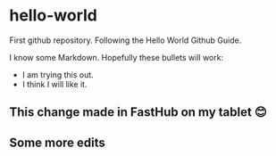 # hello-world
First github repository. Following the Hello World Github Guide.

I know some Markdown. Hopefully these bullets will work:

 - I am trying this out.
 - I think I will like it.

 
## This change made in **FastHub** on my tablet :blush:

## Some more edits
